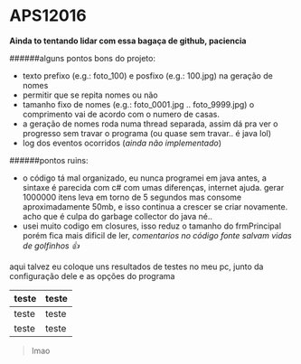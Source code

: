 # APS12016

**Ainda to tentando lidar com essa bagaça de github, paciencia**

######alguns pontos bons do projeto:

- texto prefixo (e.g.: foto_100) e posfixo  (e.g.: 100.jpg) na geração de nomes
- permitir que se repita nomes ou não
- tamanho fixo de nomes (e.g.: foto_0001.jpg .. foto_9999.jpg) o comprimento vai de acordo com o numero de casas.
- a geração de nomes roda numa thread separada, assim dá pra ver o progresso sem travar o programa (ou quase sem travar.. é java lol)
- log dos eventos ocorridos (*ainda não implementado*)


######pontos ruins:

- o código tá mal organizado, eu nunca programei em java antes, a sintaxe é parecida com c# com umas diferenças, internet ajuda.
gerar 1000000 itens leva em torno de 5 segundos mas consome aproximadamente 50mb, e isso continua a crescer se criar novamente. acho que é culpa do garbage collector do java né..
- usei muito codigo em closures, isso reduz o tamanho do frmPrincipal porém fica mais dificil de ler, *comentarios no código fonte salvam vidas de golfinhos :+1:*


aqui talvez eu coloque uns resultados de testes no meu pc, junto da configuração dele e as opções do programa

| teste  | teste |
| ---- | ---- |
| teste  | teste  |
| teste  | teste  |

> lmao
